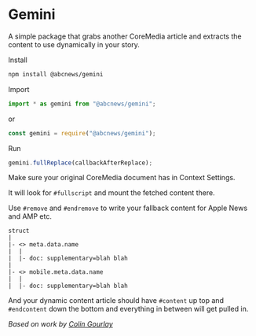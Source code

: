 # Gemini

A simple package that grabs another CoreMedia article and extracts the content to use dynamically in your story.

Install

```bash
npm install @abcnews/gemini
```

Import

```javascript
import * as gemini from "@abcnews/gemini";
```

or

```javascript
const gemini = require("@abcnews/gemini");
```

Run

```javascript
gemini.fullReplace(callbackAfterReplace);
```

Make sure your original CoreMedia document has in Context Settings.

It will look for `#fullscript` and mount the fetched content there.

Use `#remove` and `#endremove` to write your fallback content for Apple News and AMP etc.

```
struct
|
|- <> meta.data.name
|  |
|  |- doc: supplementary=blah blah
|
|- <> mobile.meta.data.name
|  |
|  |- doc: supplementary=blah blah
```

And your dynamic content article should have `#content` up top and `#endcontent` down the bottom and everything in between will get pulled in.

_Based on work by [Colin Gourlay](https://github.com/colingourlay)_

